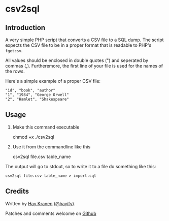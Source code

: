 csv2sql
=======

## Introduction
A very simple PHP script that converts a CSV file to a SQL dump. The script expects the CSV file to be in a proper format that is readable to PHP's `fgetcsv`.

All values should be enclosed in double quotes (") and seperated by commas (,). Furtheremore, the first line of your file is used for the names of the rows.

Here's a simple example of a proper CSV file:

    "id", "book", "author"
    "1", "1984", "George Orwell"
    "2", "Hamlet", "Shakespeare"

## Usage
1. Make this command executable


    chmod +x ./csv2sql
    

2. Use it from the commandline like this


    csv2sql file.csv table_name
    

The output will go to stdout, so to write it to a file do something like this:

    csv2sql file.csv table_name > import.sql
    

## Credits
Written by [Hay Kranen](http://www.haykranen.nl) ([@hayify](http://www.twitter.com/hayify)).

Patches and comments welcome on [Github](https://github.com/hay/csv2sql)

